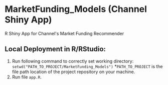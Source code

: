 # MarketFunding_Models (Channel Shiny App)

R Shiny App for Channel's Market Funding Recommender

## Local Deployment in R/RStudio:
1. Run following command to correctly set working directory:
`setwd("PATH_TO_PROJECT/MarketFunding_Models")`
*`PATH_TO_PROJECT` is the file path location of the project repository on your machine.
2. Run file `app.R`.
